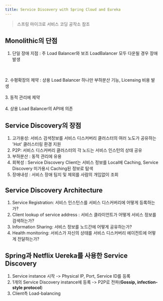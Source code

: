 ```yaml
---
title: Service Discovery with Spring Cloud and Eureka
---
```

> 스프링 마이크로 서비스 코딩 공작소 참조

## Monolithic의 단점

1. 단일 장애 지점 : 주 Load Balancer와 보조 LoadBalancer 모두 다운될 경우 장애 발생
<br/>
<br/>
2. 수평확장의 제약 : 상용 Load Balancer 하나만 부하분산 기능, Licensing 비용 발생
<br/>
<br/>
3. 동적 관리에 제약
<br/>
<br/>
4. 상용 Load Balancer의 API에 의존

## Service Discovery의 장점

1. 고가용성: 서비스 검색정보를 서비스 디스커버리 클러스터의 여러 노도가 공유하는 'Hot' 클러스터링 환경 지원
2. P2P: 서비스 디스커버리 클러스터의 각 노드는 서비스 인스턴의 상태 공유
3. 부하분산 : 동적 관리에 유용
4. 회복성 : Service Discovery Client는 서비스 정보를 Local에 Caching, Service Discovery 미가용시 Caching된 정보로 탐색
5. 장애내성 : 서비스 장애 팀지 및 제외를 사람의 개입없이 조회

##  Service Discovery Architecture
1. Service Registration: 서비스 인스턴스를 서비스 디스커버리에 어떻게 등록하는가?
2. Client lookup of service address : 서비스 클라이언트가 어떻게 서비스 정보를 검색하는가?
3. Information Sharing: 서비스 정보를 노드간에 어떻게 공유하는가?
4. Health monitoring: 서비스가 자신의 상태를 서비스 디스커버리 에이전트에 어떻게 전달하는가?

## Spring과 Netflix Uereka를 사용한 Service Discovery
1. Service instance 시작 -> Physical IP, Port, Service ID를 등록
2. 1개의 Service Discovery instance에 등록 -> P2P로 전파(**Gossip, infection-style protocol**)
3. Client측 Load-balancing

